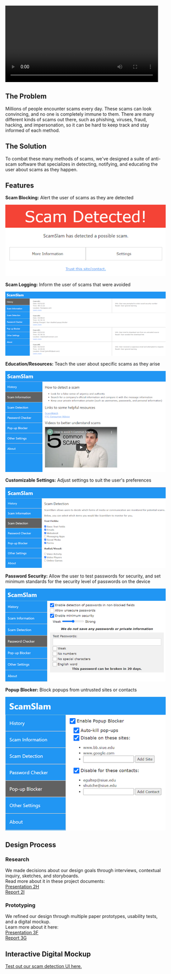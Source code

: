 [//]: # (ScamSlam)  
<video controls width="480">
  <source src="/docs/ScamSlamRepo.mp4" type="video/mp4">
</video>
## The Problem
Millions of people encounter scams every day. These scams can look convincing, and no one is completely immune to them. There are many different kinds of scams out there, such as phishing, viruses, fraud, hacking, and impersonation, so it can be hard to keep track and stay informed of each method.

## The Solution  
To combat these many methods of scams, we've designed a suite of anti-scam software that specializes in detecting, notifying, and educating the user about scams as they happen.  

## Features  
**Scam Blocking:** Alert the user of scams as they are detected  
  
![Scam Detected](./img/scamDetected.png)  
  
**Scam Logging:** Inform the user of scams that were avoided  
  
![History](./img/history.png)  
  
**Education/Resources:** Teach the user about specific scams as they arise  
  
![Info](./img/scamInfo.png)  
  
**Customizable Settings:** Adjust settings to suit the user's preferences  
  
![Settings](./img/settings.png)  
  
**Password Security:** Allow the user to test passwords for security, and set minimum standards for the security level of passwords on the device   
  
![Password Check](./img/password.png)  
  
**Popup Blocker:** Block popups from untrusted sites or contacts  
  
![Popup Block](./img/popupBlock.png)  
  

## Design Process
### Research
We made decisions about our design goals through interviews, contextual inquiry, sketches, and storyboards.  
Read more about it in these project documents:  
[Presentation 2H](./docs/Project2H.pdf)  
[Report 2I](./docs/Project2I.pdf)  
### Prototyping
We refined our design through multiple paper prototypes, usability tests, and a digital mockup.  
Learn more about it here:  
[Presentation 3F](./docs/Project3F.pdf)  
[Report 3G](./docs/Project3G.pdf)  

## Interactive Digital Mockup
[Test out our scam detection UI here.](detected.html) 
